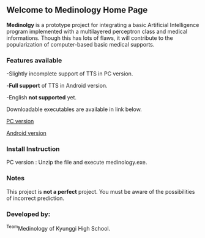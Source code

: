## Welcome to Medinology Home Page

<!--
'''You can use the [editor on GitHub](https://github.com/Medinology/medinology.github.com/edit/master/README.md) to maintain and preview the content for your website in Markdown files.

'''Whenever you commit to this repository, GitHub Pages will run [Jekyll](https://jekyllrb.com/) to rebuild the pages in your site, from the content in your Markdown files.

'''### Markdown

'''Markdown is a lightweight and easy-to-use syntax for styling your writing. It includes conventions for

```markdown
'''Syntax highlighted code block

'''# Header 1
'''## Header 2
'''### Header 3

'''- Bulleted
'''- List

'''1. Numbered
'''2. List

'''**Bold** and _Italic_ and `Code` text

'''[Link](url) and ![Image](src)
```
-->
**Medinolgy** is a prototype project for integrating a basic Artificial Intelligence program implemented with a multilayered perceptron class and medical informations. Though this has lots of flaws, it will contribute to the popularization of computer-based basic medical supports.

### Features available

-Slightly incomplete support of TTS in PC version.

-**Full support** of TTS in Android version.

-English **not supported** yet.

Downloadable executables are available in link below.

[PC version](https://github.com/Medinology/medinology.github.io/releases/download/medinology/PC.ver.zip)

[Android version](https://github.com/Medinology/medinology.github.io/releases/download/medinology/Medinology2.apk)

### Install Instruction

PC version : Unzip the file and execute medinology.exe.

### Notes

This project is **not a perfect** project. You must be aware of the possibilities of incorrect prediction.

### Developed by:

<sup>Team</sup>Medinology of Kyunggi High School.



<!--For more details see [GitHub Flavored Markdown](https://guides.github.com/features/mastering-markdown/).

### Jekyll Themes

Your Pages site will use the layout and styles from the Jekyll theme you have selected in your [repository settings](https://github.com/Medinology/medinology.github.com/settings). The name of this theme is saved in the Jekyll `_config.yml` configuration file.

### Support or Contact

Having trouble with Pages? Check out our [documentation](https://help.github.com/categories/github-pages-basics/) or [contact support](https://github.com/contact) and we’ll help you sort it out.
-->
